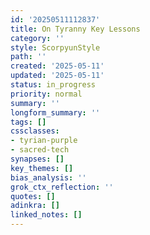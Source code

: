 ```yaml
---
id: '20250511112837'
title: On Tyranny Key Lessons
category: ''
style: ScorpyunStyle
path: ''
created: '2025-05-11'
updated: '2025-05-11'
status: in_progress
priority: normal
summary: ''
longform_summary: ''
tags: []
cssclasses:
- tyrian-purple
- sacred-tech
synapses: []
key_themes: []
bias_analysis: ''
grok_ctx_reflection: ''
quotes: []
adinkra: []
linked_notes: []
---
```


